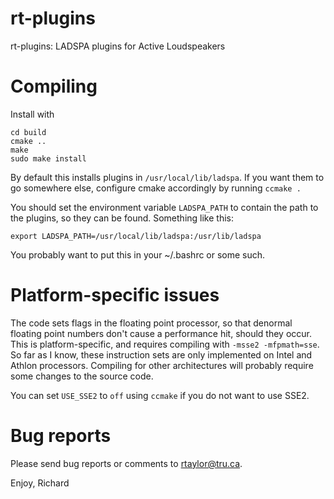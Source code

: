 # rt-plugins
rt-plugins: LADSPA plugins for Active Loudspeakers

# Compiling

Install with

    cd build
    cmake ..
    make
    sudo make install

By default this installs plugins in `/usr/local/lib/ladspa`.  If
you want them to go somewhere else, configure cmake accordingly
by running `ccmake .`

You should set the environment variable `LADSPA_PATH` to contain the
path to the plugins, so they can be found.  Something like this:

    export LADSPA_PATH=/usr/local/lib/ladspa:/usr/lib/ladspa

You probably want to put this in your ~/.bashrc or some such.


# Platform-specific issues

The code sets flags in the floating point processor, so that denormal floating
point numbers don't cause a performance hit, should they occur.  This is
platform-specific, and requires compiling with `-msse2 -mfpmath=sse`.  So far as
I know, these instruction sets are only implemented on Intel and Athlon
processors.  Compiling for other architectures will probably require some
changes to the source code.

You can set `USE_SSE2` to `off` using `ccmake` if you do not want to use SSE2.


# Bug reports

Please send bug reports or comments to rtaylor@tru.ca.

Enjoy,
   Richard
